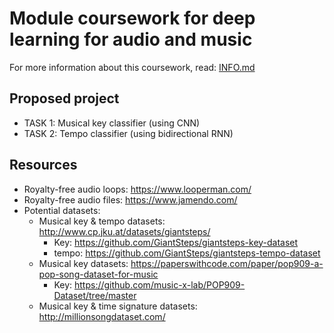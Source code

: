# Module coursework for deep learning for audio and music

For more information about this coursework, read: [INFO.md](https://github.com/pranigopu/deepLearning--for--audio-music/blob/4e33739eea581d1f131ba4cc03d926456157d027/coursework/INFO.md)

## Proposed project

- TASK 1: Musical key classifier (using CNN)
- TASK 2: Tempo classifier (using bidirectional RNN)

## Resources

- Royalty-free audio loops: https://www.looperman.com/
- Royalty-free audio files: https://www.jamendo.com/
- Potential datasets:
    - Musical key & tempo datasets: http://www.cp.jku.at/datasets/giantsteps/
        - Key: https://github.com/GiantSteps/giantsteps-key-dataset
        - tempo: https://github.com/GiantSteps/giantsteps-tempo-dataset
    - Musical key datasets: https://paperswithcode.com/paper/pop909-a-pop-song-dataset-for-music
        - Key: https://github.com/music-x-lab/POP909-Dataset/tree/master
    - Musical key & time signature datasets: http://millionsongdataset.com/
